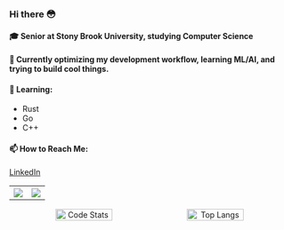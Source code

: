 ### Hi there 😳

#### 🎓 Senior at Stony Brook University, studying Computer Science

#### 🤔 Currently optimizing my development workflow, learning ML/AI, and trying to build cool things.

#### 🌱 Learning:
- Rust
- Go
- C++

#### 📫 How to Reach Me:
[LinkedIn](https://www.linkedin.com/in/jusjiang/)

<table border="0">
  <tr border="0">
    <th border="0">
      <img src="https://github-readme-stats.vercel.app/api?username=nitsujiang&show_icons=true&theme=radical" />
    </th>
    <th border="0">
      <img src="https://github-readme-stats.vercel.app/api/top-langs/?username=nitsujiang&theme=radical&layout=compact" />
    </th>
  </tr>
</table>

  <!-- Stats Row 2: Code Stats & TryHackMe -->
  <div align="center" style="display: flex; justify-content: center; gap: 10px; margin-bottom: 10px;">
    <img width="45%"
         src="https://github-readme-stats.vercel.app/api?username=nitsujiang&show_icons=true&theme=radical"
         alt="Code Stats" />
      <img src="https://github-readme-stats.vercel.app/api/top-langs/?username=nitsujiang&theme=radical&layout=compact"
           alt="Top Langs"
           width="45%"
        />
  </div>
